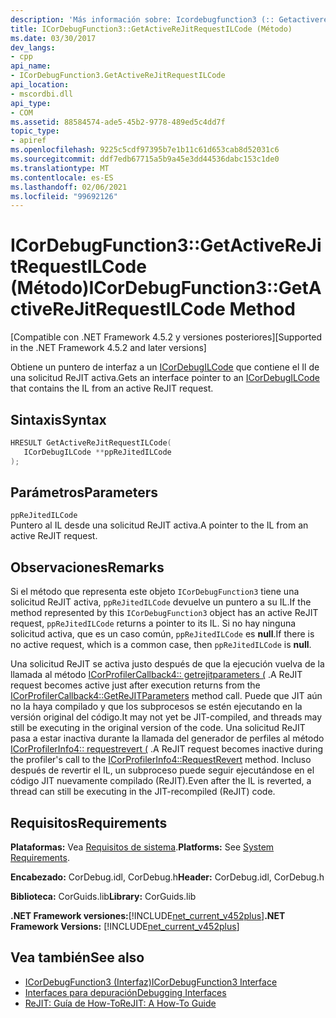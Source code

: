```yaml
---
description: 'Más información sobre: Icordebugfunction3 (:: Getactiverejitrequestilcode ((método)'
title: ICorDebugFunction3::GetActiveReJitRequestILCode (Método)
ms.date: 03/30/2017
dev_langs:
- cpp
api_name:
- ICorDebugFunction3.GetActiveReJitRequestILCode
api_location:
- mscordbi.dll
api_type:
- COM
ms.assetid: 88584574-ade5-45b2-9778-489ed5c4dd7f
topic_type:
- apiref
ms.openlocfilehash: 9225c5cdf97395b7e1b11c61d653cab8d52031c6
ms.sourcegitcommit: ddf7edb67715a5b9a45e3dd44536dabc153c1de0
ms.translationtype: MT
ms.contentlocale: es-ES
ms.lasthandoff: 02/06/2021
ms.locfileid: "99692126"
---
```

# <a name="icordebugfunction3getactiverejitrequestilcode-method"></a><span data-ttu-id="7be21-103">ICorDebugFunction3::GetActiveReJitRequestILCode (Método)</span><span class="sxs-lookup"><span data-stu-id="7be21-103">ICorDebugFunction3::GetActiveReJitRequestILCode Method</span></span>

<span data-ttu-id="7be21-104">[Compatible con .NET Framework 4.5.2 y versiones posteriores]</span><span class="sxs-lookup"><span data-stu-id="7be21-104">[Supported in the .NET Framework 4.5.2 and later versions]</span></span>  
  
 <span data-ttu-id="7be21-105">Obtiene un puntero de interfaz a un [ICorDebugILCode](icordebugilcode-interface.md) que contiene el Il de una solicitud ReJIT activa.</span><span class="sxs-lookup"><span data-stu-id="7be21-105">Gets an interface pointer to an [ICorDebugILCode](icordebugilcode-interface.md) that contains the IL from an active ReJIT request.</span></span>  
  
## <a name="syntax"></a><span data-ttu-id="7be21-106">Sintaxis</span><span class="sxs-lookup"><span data-stu-id="7be21-106">Syntax</span></span>  
  
```cpp
HRESULT GetActiveReJitRequestILCode(  
   ICorDebugILCode **ppReJitedILCode  
);  
```  
  
## <a name="parameters"></a><span data-ttu-id="7be21-107">Parámetros</span><span class="sxs-lookup"><span data-stu-id="7be21-107">Parameters</span></span>  

 `ppReJitedILCode`  
 <span data-ttu-id="7be21-108">Puntero al IL desde una solicitud ReJIT activa.</span><span class="sxs-lookup"><span data-stu-id="7be21-108">A pointer to the IL from an active ReJIT request.</span></span>  
  
## <a name="remarks"></a><span data-ttu-id="7be21-109">Observaciones</span><span class="sxs-lookup"><span data-stu-id="7be21-109">Remarks</span></span>  

 <span data-ttu-id="7be21-110">Si el método que representa este objeto `ICorDebugFunction3` tiene una solicitud ReJIT activa, `ppReJitedILCode` devuelve un puntero a su IL.</span><span class="sxs-lookup"><span data-stu-id="7be21-110">If the method represented by this `ICorDebugFunction3` object has an active ReJIT request, `ppReJitedILCode` returns a pointer to its IL.</span></span> <span data-ttu-id="7be21-111">Si no hay ninguna solicitud activa, que es un caso común, `ppReJitedILCode` es **null**.</span><span class="sxs-lookup"><span data-stu-id="7be21-111">If there is no active request, which is a common case, then `ppReJitedILCode` is **null**.</span></span>  
  
 <span data-ttu-id="7be21-112">Una solicitud ReJIT se activa justo después de que la ejecución vuelva de la llamada al método [ICorProfilerCallback4:: getrejitparameters (](../profiling/icorprofilercallback4-getrejitparameters-method.md) .</span><span class="sxs-lookup"><span data-stu-id="7be21-112">A ReJIT request becomes active just after execution returns from the [ICorProfilerCallback4::GetReJITParameters](../profiling/icorprofilercallback4-getrejitparameters-method.md) method call.</span></span> <span data-ttu-id="7be21-113">Puede que JIT aún no la haya compilado y que los subprocesos se estén ejecutando en la versión original del código.</span><span class="sxs-lookup"><span data-stu-id="7be21-113">It may not yet be JIT-compiled, and threads may still be executing in the original version of the code.</span></span> <span data-ttu-id="7be21-114">Una solicitud ReJIT pasa a estar inactiva durante la llamada del generador de perfiles al método [ICorProfilerInfo4:: requestrevert (](../profiling/icorprofilerinfo4-requestrevert-method.md) .</span><span class="sxs-lookup"><span data-stu-id="7be21-114">A ReJIT request becomes inactive during the profiler's call to the [ICorProfilerInfo4::RequestRevert](../profiling/icorprofilerinfo4-requestrevert-method.md) method.</span></span> <span data-ttu-id="7be21-115">Incluso después de revertir el IL, un subproceso puede seguir ejecutándose en el código JIT nuevamente compilado (ReJIT).</span><span class="sxs-lookup"><span data-stu-id="7be21-115">Even after the IL is reverted, a thread can still be executing in the JIT-recompiled (ReJIT) code.</span></span>  
  
## <a name="requirements"></a><span data-ttu-id="7be21-116">Requisitos</span><span class="sxs-lookup"><span data-stu-id="7be21-116">Requirements</span></span>  

 <span data-ttu-id="7be21-117">**Plataformas:** Vea [Requisitos de sistema](../../get-started/system-requirements.md).</span><span class="sxs-lookup"><span data-stu-id="7be21-117">**Platforms:** See [System Requirements](../../get-started/system-requirements.md).</span></span>  
  
 <span data-ttu-id="7be21-118">**Encabezado:** CorDebug.idl, CorDebug.h</span><span class="sxs-lookup"><span data-stu-id="7be21-118">**Header:** CorDebug.idl, CorDebug.h</span></span>  
  
 <span data-ttu-id="7be21-119">**Biblioteca:** CorGuids.lib</span><span class="sxs-lookup"><span data-stu-id="7be21-119">**Library:** CorGuids.lib</span></span>  
  
 <span data-ttu-id="7be21-120">**.NET Framework versiones:**[!INCLUDE[net_current_v452plus](../../../../includes/net-current-v452plus-md.md)]</span><span class="sxs-lookup"><span data-stu-id="7be21-120">**.NET Framework Versions:** [!INCLUDE[net_current_v452plus](../../../../includes/net-current-v452plus-md.md)]</span></span>  
  
## <a name="see-also"></a><span data-ttu-id="7be21-121">Vea también</span><span class="sxs-lookup"><span data-stu-id="7be21-121">See also</span></span>

- [<span data-ttu-id="7be21-122">ICorDebugFunction3 (Interfaz)</span><span class="sxs-lookup"><span data-stu-id="7be21-122">ICorDebugFunction3 Interface</span></span>](icordebugfunction3-interface.md)
- [<span data-ttu-id="7be21-123">Interfaces para depuración</span><span class="sxs-lookup"><span data-stu-id="7be21-123">Debugging Interfaces</span></span>](debugging-interfaces.md)
- [<span data-ttu-id="7be21-124">ReJIT: Guía de How-To</span><span class="sxs-lookup"><span data-stu-id="7be21-124">ReJIT: A How-To Guide</span></span>](/archive/blogs/davbr/rejit-a-how-to-guide)
